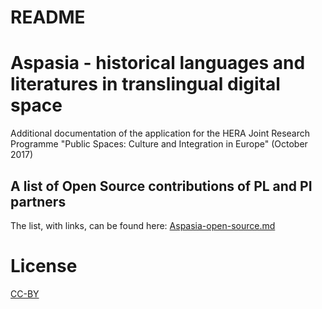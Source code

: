 # README #

# Aspasia - historical languages and literatures in translingual digital space

Additional documentation of the application for the HERA Joint Research Programme "Public Spaces: Culture and Integration in Europe" (October 2017)

## A list of Open Source contributions of PL and PI partners

The list, with links, can be found here: [Aspasia-open-source.md](Aspasia-open-source.md)

# License

[CC-BY](LICENSE.md)

